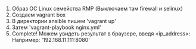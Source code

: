 1. Образ ОС Linux семейства RMP (Выключаем там firewall и selinux)
2. Создаем vagrant box
3. В директории ansible пишем 'vagrant up'
4. Затем 'vagrant-playbook nginx.yml'
5. Complete! Можем увидеть результат в браузере, введя <ip_address>:<port> 
   Например: '192.168.11.111:8080'